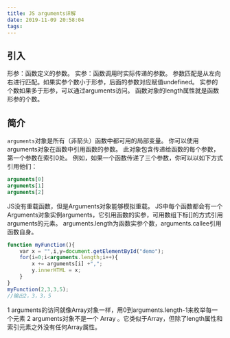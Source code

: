 ```yaml
---
title: JS arguments详解
date: 2019-11-09 20:58:04
tags:
---
```

## 引入

形参：函数定义的参数。
实参：函数调用时实际传递的参数。
参数匹配是从左向右进行匹配。如果实参个数小于形参，后面的参数对应赋值undefined。
实参的个数如果多于形参，可以通过arguments访问。
函数对象的length属性就是函数形参的个数。
	
<!--more-->
## 简介
	
`arguments`对象是所有（非箭头）函数中都可用的局部变量。
你可以使用arguments对象在函数中引用函数的参数。
此对象包含传递给函数的每个参数，第一个参数在索引0处。
例如，如果一个函数传递了三个参数，你可以以如下方式引用他们：
```javascript
arguments[0]
arguments[1]
arguments[2]
```

JS没有重载函数，但是Arguments对象能够模拟重载。
JS中每个函数都会有一个Arguments对象实例arguments，它引用函数的实参，可用数组下标[]的方式引用arguments的元素。
arguments.length为函数实参个数，arguments.callee引用函数自身。

```javascript
function myFunction(){
    var x = "",i,y=document.getElementById("demo");
    for(i=0;i<arguments.length;i++){
        x += arguments[i] +",";
        y.innerHTML = x;
    }
}
myFunction(2,3,3,5);
//输出2，3，3，5
```
	
1 arguments的访问就像Array对象一样，用0到arguments.length-1来枚举每一个元素 
2 arguments对象不是一个 Array 。它类似于Array，但除了length属性和索引元素之外没有任何Array属性。
